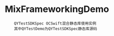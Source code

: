 # MixFrameworkingDemo
```objc
    QYTestSDKSpec OCSwift混合静态库使用实例
    其中QYTestDemo为QYTestSDKSpec静态库源码
```
